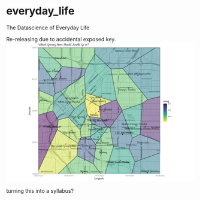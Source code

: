 # everyday_life
The Datascience of Everyday Life


Re-releasing due to accidental exposed key. 
![](https://github.com/McCartneyAC/everyday_life/blob/main/Denver%20Groceries/denver_groceries_voronoi.png?raw=true)


turning this into a syllabus?
